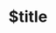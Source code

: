 ---
title: $title
second_title: Riferimento API Aspose.CAD per .NET
description: $description
type: docs
weight: $weight
url: /it/net/$ref/
---